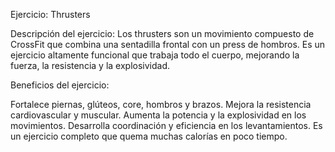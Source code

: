 Ejercicio: Thrusters

Descripción del ejercicio: 
Los thrusters son un movimiento compuesto de CrossFit que combina una sentadilla frontal con un press de hombros. 
Es un ejercicio altamente funcional que trabaja todo el cuerpo, mejorando la fuerza, la resistencia y la explosividad.


Beneficios del ejercicio:

Fortalece piernas, glúteos, core, hombros y brazos. 
Mejora la resistencia cardiovascular y muscular. 
Aumenta la potencia y la explosividad en los movimientos. 
Desarrolla coordinación y eficiencia en los levantamientos. 
Es un ejercicio completo que quema muchas calorías en poco tiempo.
